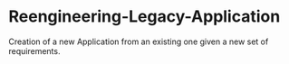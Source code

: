 # Reengineering-Legacy-Application
Creation of a new Application from an existing one given a new set of requirements. 
